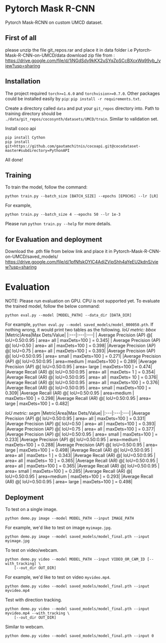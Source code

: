 # Pytorch Mask R-CNN
Pytorch Mask-RCNN on custom UMCD dataset.
## First of all
please unzip the file git_repos.rar  and place it in data folder i.e Pytorch-Mask-R-CNN-on-UMCD/data
download zip file from : https://drive.google.com/file/d/1jNGdSdy9kKX2uSYqZpSCcBXcxWq99yb_/view?usp=sharing

## Installation
The project required `torch>=1.6.0` and `torchvision>=0.7.0`.
Other packages could be installed easily by `pip`: `pip install -r requirements.txt`.

Create a directory called `data` and put your `git_repos` directory into. Path to training directory should be `./data/git_repos/cocosynth/datasets/UMCD/train`. Similar to validation set.

Install coco api
```
pip install Cython
pip install git+https://github.com/gautamchitnis/cocoapi.git@cocodataset-master#subdirectory=PythonAPI
```
All done!


## Training
To train the model, follow the command:
```
python train.py --batch_size [BATCH_SIZE] --epochs [EPOCHS] --lr [LR]
```
For example,
 ```
 python train.py --batch_size 4 --epochs 50 --lr 1e-3
 ```
Please  run `python train.py --help` for more details.

## for Evaluation and deployment
Download the .pth file from below link and place it in Pytorch-Mask-R-CNN-on-UMCD/saved_models/
https://drive.google.com/file/d/1pfNfskOYlC4AdjZVjpShh4aYeEU2kdnS/view?usp=sharing

# Evaluation
NOTE: Please run evaluation on GPU. CPU is not supported yet.
To evaluate the trained model, follow the below command:
```
python eval.py --model [MODEL_PATH] --data_dir [DATA_DIR]
```
For example, `python eval.py --model saved_models/model_000050.pth`. If nothing wrong, it would
print two tables as the following.
*IoU metric: bbox*
|Metric|Area|Max Dets/Value|
|:---|:---|:---|
| Average Precision  (AP) @[ IoU=0.50:0.95 | area=   all | maxDets=100 ] = 0.345|
| Average Precision  (AP) @[ IoU=0.50      | area=   all | maxDets=100 ] = 0.398|
 |Average Precision  (AP) @[ IoU=0.75      | area=   all | maxDets=100 ] = 0.393|
 |Average Precision  (AP) @[ IoU=0.50:0.95 | area= small | maxDets=100 ] = 0.271|
 |Average Precision  (AP) @[ IoU=0.50:0.95 | area=medium | maxDets=100 ] = 0.289|
 |Average Precision  (AP) @[ IoU=0.50:0.95 | area= large | maxDets=100 ] = 0.474|
 |Average Recall     (AR) @[ IoU=0.50:0.95 | area=   all | maxDets=  1 ] = 0.354|
 |Average Recall     (AR) @[ IoU=0.50:0.95 | area=   all | maxDets= 10 ] = 0.376|
 |Average Recall     (AR) @[ IoU=0.50:0.95 | area=   all | maxDets=100 ] = 0.376|
 |Average Recall     (AR) @[ IoU=0.50:0.95 | area= small | maxDets=100 ] = 0.309|
 |Average Recall     (AR) @[ IoU=0.50:0.95 | area=medium | maxDets=100 ] = 0.298|
 |Average Recall     (AR) @[ IoU=0.50:0.95 | area= large | maxDets=100 ] = 0.482|
 
*IoU metric: segm*
|Metric|Area|Max Dets/Value|
|:---|:---|:---|
 |Average Precision  (AP) @[ IoU=0.50:0.95 | area=   all | maxDets=100 ] = 0.331|
 |Average Precision  (AP) @[ IoU=0.50      | area=   all | maxDets=100 ] = 0.393|
 |Average Precision  (AP) @[ IoU=0.75      | area=   all | maxDets=100 ] = 0.377|
 |Average Precision  (AP) @[ IoU=0.50:0.95 | area= small | maxDets=100 ] = 0.233|
 |Average Precision  (AP) @[ IoU=0.50:0.95 | area=medium | maxDets=100 ] = 0.288|
 |Average Precision  (AP) @[ IoU=0.50:0.95 | area= large | maxDets=100 ] = 0.498|
 |Average Recall     (AR) @[ IoU=0.50:0.95 | area=   all | maxDets=  1 ] = 0.343|
 |Average Recall     (AR) @[ IoU=0.50:0.95 | area=   all | maxDets= 10 ] = 0.365|
 |Average Recall     (AR) @[ IoU=0.50:0.95 | area=   all | maxDets=100 ] = 0.365|
 |Average Recall     (AR) @[ IoU=0.50:0.95 | area= small | maxDets=100 ] = 0.285|
 |Average Recall     (AR) @[ IoU=0.50:0.95 | area=medium | maxDets=100 ] = 0.293|
 |Average Recall     (AR) @[ IoU=0.50:0.95 | area= large | maxDets=100 ] = 0.498|

## Deployment
To test on a single image.
```
python demo.py image --model MODEL_PATH --input IMAGE_PATH
```
For example, we'd like to test on image `myimage.jpg`.
```
python demo.py image --model saved_models/model_final.pth --input myimage.jpg
```

To test on video/webcam.
```
python demo.py video --model MODEL_PATH --input VIDEO_OR_CAM_ID [--with_tracking] \
	[--out_dir OUT_DIR]
```
For example, we'd like to test on video `myvideo.mp4`.
```
python demo.py video --model saved_models/model_final.pth --input myvideo.mp4
```
Test with direction tracking.
```
python demo.py video --model saved_models/model_final.pth --input myvideo.mp4 --with_tracking \
	[--out_dir OUT_DIR]
```

Similar to webcam.
```
python demo.py video --model saved_models/model_final.pth --input 0
```
